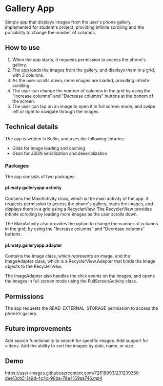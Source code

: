 # Gallery App
Simple app that displays images from the user's phone gallery, implemented for student's project, providing infinite scrolling and the possibility to change the number of columns.

## How to use
1. When the app starts, it requests permission to access the phone's gallery.
2. The app loads the images from the gallery, and displays them in a grid, with 3 columns.
3. As the user scrolls down, more images are loaded, providing infinite scrolling.
4. The user can change the number of columns in the grid by using the "Increase columns" and "Decrease columns" buttons at the bottom of the screen.
5. The user can tap on an image to open it in full screen mode, and swipe left or right to navigate through the images.

## Technical details
The app is written in Kotlin, and uses the following libraries:

- Glide for image loading and caching
- Gson for JSON serialization and deserialization

### Packages
The app consists of two packages:
#### pl.maty.galleryapp.activity
Contains the MainActivity class, which is the main activity of the app. It requests permission to access the phone's gallery, loads the images, and displays them in a grid using a RecyclerView. The RecyclerView provides infinite scrolling by loading more images as the user scrolls down.

The MainActivity also provides the option to change the number of columns in the grid, by using the "Increase columns" and "Decrease columns" buttons.

#### pl.maty.galleryapp.adapter
Contains the Image class, which represents an image, and the ImageAdapter class, which is a RecyclerView.Adapter that binds the Image objects to the RecyclerView.

The ImageAdapter also handles the click events on the images, and opens the images in full screen mode using the FullScreenActivity class.

## Permissions
The app requests the READ_EXTERNAL_STORAGE permission to access the phone's gallery.

## Future improvements
Add search functionality to search for specific images.
Add support for videos.
Add the ability to sort the images by date, name, or size.


## Demo
https://user-images.githubusercontent.com/72618993/231239350-dee10cb5-1a9d-4c4c-98de-78e4169aa746.mp4


